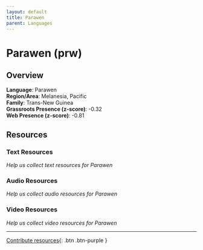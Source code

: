 ```yaml
---
layout: default
title: Parawen
parent: Languages
---
```


# Parawen (prw)

## Overview

**Language**: Parawen  
**Region/Area**: Melanesia, Pacific  
**Family**: Trans-New Guinea  
**Grassroots Presence (z-score)**: -0.32  
**Web Presence (z-score)**: -0.81  

## Resources

### Text Resources
*Help us collect text resources for Parawen*

### Audio Resources
*Help us collect audio resources for Parawen*

### Video Resources
*Help us collect video resources for Parawen*

---

[Contribute resources](https://forms.office.com/e/1SfLJx3u1r){: .btn .btn-purple }
